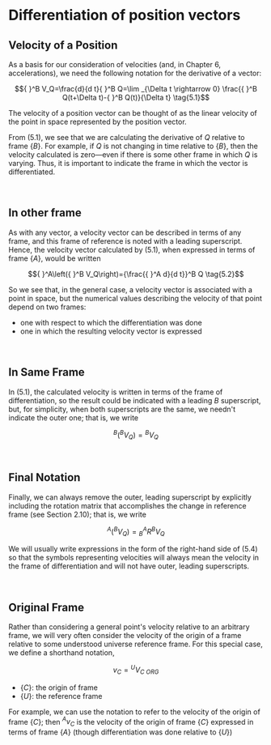 &emsp;
# Differentiation of position vectors
## Velocity of a Position
As a basis for our consideration of velocities (and, in Chapter 6, accelerations), we need the following notation for the derivative of a vector:

$${ }^B V_Q=\frac{d}{d t}{ }^B Q=\lim _{\Delta t \rightarrow 0} \frac{{ }^B Q(t+\Delta t)-{ }^B Q(t)}{\Delta t} \tag{5.1}$$


The velocity of a position vector can be thought of as the linear velocity of the point in space represented by the position vector. 

From (5.1), we see that we are calculating the derivative of $Q$ relative to frame $\{B\}$. For example, if $Q$ is not changing in time relative to $\{B\}$, then the velocity calculated is zero—even if there is some other frame in which $Q$ is varying. Thus, it is important to indicate the frame in which the vector is differentiated.

&emsp;
## In other frame
As with any vector, a velocity vector can be described in terms of any frame, and this frame of reference is noted with a leading superscript. Hence, the velocity vector calculated by (5.1), when expressed in terms of frame $\{A\}$, would be written

$${ }^A\left({ }^B V_Q\right)={\frac{{ }^A d}{d t}}^B Q \tag{5.2}$$



So we see that, in the general case, a velocity vector is associated with a point in space, but the numerical values describing the velocity of that point depend on two frames: 
- one with respect to which the differentiation was done
- one in which the resulting velocity vector is expressed

&emsp;
## In Same Frame
In (5.1), the calculated velocity is written in terms of the frame of differentiation, so the result could be indicated with a leading $B$ superscript, but, for simplicity, when both superscripts are the same, we needn't indicate the outer one; that is, we write

$${ }^B\left({ }^B V_Q\right)={ }^B V_Q \tag{5.3}$$


&emsp;
## Final Notation
Finally, we can always remove the outer, leading superscript by explicitly including the rotation matrix that accomplishes the change in reference frame (see Section 2.10); that is, we write

$${ }^A\left({ }^B V_Q\right)={ }_B^A R{ }^B V_Q \tag{5.4}$$

We will usually write expressions in the form of the right-hand side of (5.4) so that the symbols representing velocities will always mean the velocity in the frame of differentiation and will not have outer, leading superscripts.

&emsp;
## Original Frame
Rather than considering a general point's velocity relative to an arbitrary frame, we will very often consider the velocity of the origin of a frame relative to some understood universe reference frame. For this special case, we define a shorthand notation,

$$v_C = {}^UV_{C\ ORG} \tag{5.5}$$
- $\{C\}$: the origin of frame
- $\{U\}$: the reference frame


For example, we can use the notation to refer to the velocity of the origin of frame $\{C\}$; then ${}^Av_C$ is the velocity of the origin of frame $\{C\}$ expressed in terms of frame $\{A\}$ (though differentiation was done relative to $\{U\}$)
